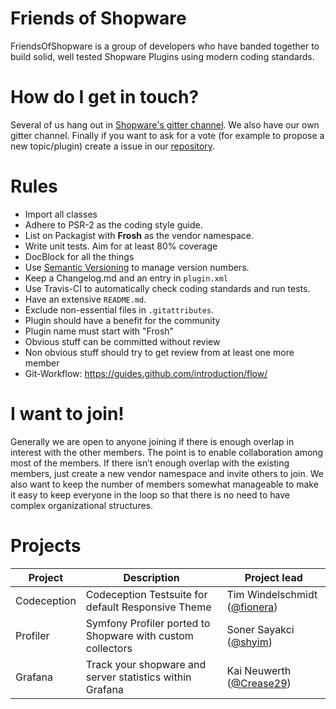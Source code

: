 # Friends of Shopware

FriendsOfShopware is a group of developers who have banded together to build solid, well tested Shopware Plugins using modern coding standards.

# How do I get in touch?
Several of us hang out in [Shopware's gitter channel](https://gitter.im/shopware/shopware). We also have our own gitter channel. Finally if you want to ask for a vote (for example to propose a new topic/plugin) create a issue in our [repository](https://github.com/FriendsOfShopware/friendsofshopware.github.com).

# Rules

* Import all classes
* Adhere to PSR-2 as the coding style guide.
* List on Packagist with **Frosh** as the vendor namespace.
* Write unit tests. Aim for at least 80% coverage
* DocBlock for all the things
* Use [Semantic Versioning](https://semver.org/) to manage version numbers.
* Keep a Changelog.md and an entry in `plugin.xml`
* Use Travis-CI to automatically check coding standards and run tests.
* Have an extensive `README.md`.
* Exclude non-essential files in `.gitattributes`. 
* Plugin should have a benefit for the community
* Plugin name must start with "Frosh"
* Obvious stuff can be committed without review
* Non obvious stuff should try to get review from at least one more member
* Git-Workflow: https://guides.github.com/introduction/flow/

# I want to join!
Generally we are open to anyone joining if there is enough overlap in interest with the other members. The point is to enable collaboration among most of the members.
If there isn’t enough overlap with the existing members, just create a new vendor namespace and invite others to join.
We also want to keep the number of members somewhat manageable to make it easy to keep everyone in the loop so that there is no need to have complex organizational structures.

# Projects

| Project     | Description                                                | Project lead                 |
|-------------|------------------------------------------------------------|------------------------------|
| Codeception | Codeception Testsuite for default Responsive Theme         | Tim Windelschmidt ([@fionera](https://github.com/fionera)) |
| Profiler    | Symfony Profiler ported to Shopware with custom collectors | Soner Sayakci ([@shyim](https://github.com/shyim))       |
| Grafana     | Track your shopware and server statistics within Grafana   | Kai Neuwerth ([@Crease29](https://github.com/Crease29))      |
